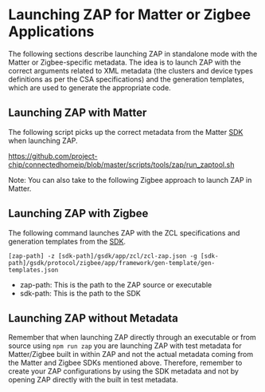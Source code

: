 # Launching ZAP for Matter or Zigbee Applications

The following sections describe launching ZAP in standalone mode with the Matter or Zigbee-specific metadata. The idea is to launch ZAP with the correct arguments related to XML metadata (the clusters and device types definitions as per the CSA specifications) and the generation templates, which are used to generate the appropriate code.


## Launching ZAP with Matter

The following script picks up the correct metadata from the Matter [SDK](https://github.com/project-chip/connectedhomeip) when launching ZAP.

https://github.com/project-chip/connectedhomeip/blob/master/scripts/tools/zap/run_zaptool.sh

Note: You can also take to the following Zigbee approach to launch ZAP in Matter.


## Launching ZAP with Zigbee

The following command launches ZAP with the ZCL specifications and generation templates from the [SDK](https://github.com/SiliconLabs/gecko_sdk).

```[zap-path] -z [sdk-path]/gsdk/app/zcl/zcl-zap.json -g [sdk-path]/gsdk/protocol/zigbee/app/framework/gen-template/gen-templates.json```

- zap-path: This is the path to the ZAP source or executable
- sdk-path: This is the path to the SDK


## Launching ZAP without Metadata

Remember that when launching ZAP directly through an executable or from source using `npm run zap` you are launching ZAP with test metadata for Matter/Zigbee built in within ZAP and not the actual metadata coming from the Matter and Zigbee SDKs mentioned above. Therefore, remember to create your ZAP configurations by using the SDK metadata and not by opening ZAP directly with the built in test metadata.